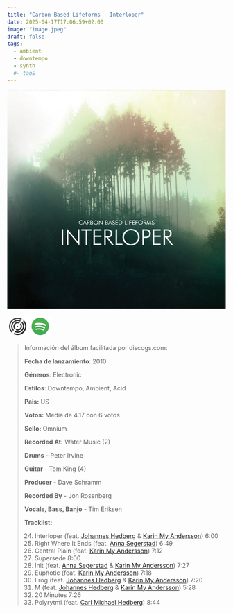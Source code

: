 ```yaml
---
title: "Carbon Based Lifeforms - Interloper"
date: 2025-04-17T17:06:59+02:00
image: "image.jpeg"
draft: false
tags:
  - ambient
  - downtempo
  - synth
  #- tagE
---
```


![cover](image.jpeg "Carbon-Based-Lifeforms - Interloper")

[![discogs](../links/svg/discogs.png "discogs")](https://www.discogs.com/master/807893)
[![spotify](../links/svg/spotify.png "putify")](https://open.spotify.com/album/3g1Bz7vXLd0GgxHId19oqc)

<!-- [![bandcamp](../links/svg/bandcamp.png (bandcamp))](error) error busqueda -->
<!-- [![lastfm](../links/svg/lastfm.png (lastfm))]() -->
<!-- [![musicbrainz](../links/svg/musicbrainz.png (musicbrainz))]() -->
<!-- [![wikipedia](../links/svg/wikipedia.png (wikipedia))](error) -->
<!-- [![youtube](../links/svg/youtube.png (youtube))]() -->

> Información del álbum facilitada por discogs.com:
>
> **Fecha de lanzamiento**: 2010
>
> **Géneros**: Electronic
>
> **Estilos**: Downtempo, Ambient, Acid
>
> **Pais:** US
>
> **Votos:** Media de 4.17 con 6 votos
>
> **Sello:** Omnium
>
> **Recorded At:** Water Music (2)
>
> **Drums** - Peter Irvine
>
> **Guitar** - Tom King (4)
>
> **Producer** - Dave Schramm
>
> **Recorded By** - Jon Rosenberg
>
> **Vocals, Bass, Banjo** - Tim Eriksen
>
> **Tracklist:**
>
> 24. Interloper
>     (feat. [Johannes Hedberg](https://www.discogs.com/artist/513100 "Swedish, electronic musician Johannes Hedberg was born...") & [Karin My Andersson](https://www.discogs.com/artist/693579)) 6:00
> 25. Right Where It Ends
>     (feat. [Anna Segerstad](https://www.discogs.com/artist/693580)) 6:49
> 26. Central Plain
>     (feat. [Karin My Andersson](https://www.discogs.com/artist/693579)) 7:12
> 27. Supersede 8:00
> 28. Init
>     (feat. [Anna Segerstad](https://www.discogs.com/artist/693580) & [Karin My Andersson](https://www.discogs.com/artist/693579)) 7:27
> 29. Euphotic
>     (feat. [Karin My Andersson](https://www.discogs.com/artist/693579)) 7:18
> 30. Frog
>     (feat. [Johannes Hedberg](https://www.discogs.com/artist/513100 "Swedish, electronic musician Johannes Hedberg was born...") & [Karin My Andersson](https://www.discogs.com/artist/693579)) 7:20
> 31. M
>     (feat. [Johannes Hedberg](https://www.discogs.com/artist/513100 "Swedish, electronic musician Johannes Hedberg was born...") & [Karin My Andersson](https://www.discogs.com/artist/693579)) 5:28
> 32. 20 Minutes 7:26
> 33. Polyrytmi
>     (feat. [Carl Michael Hedberg](https://www.discogs.com/artist/1806775)) 8:44
